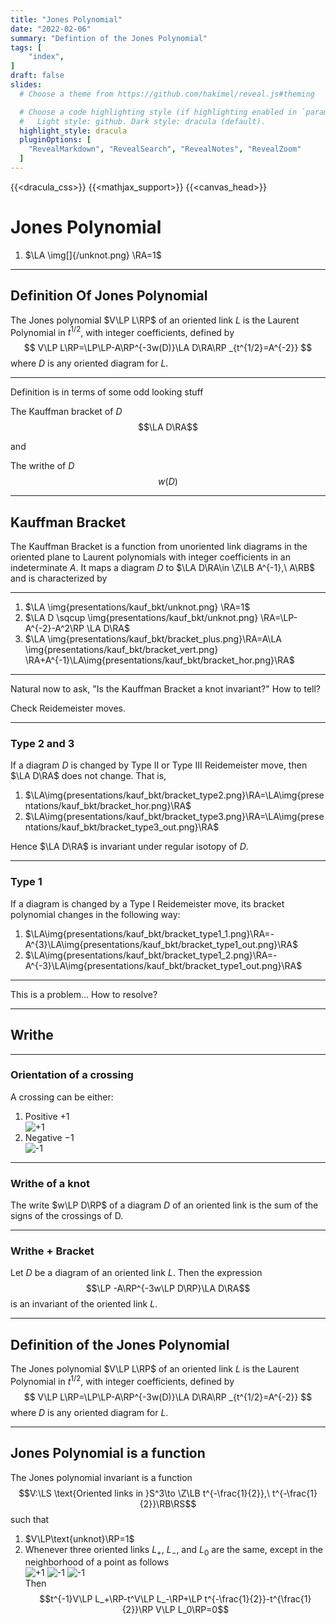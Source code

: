 ```yaml
---
title: "Jones Polynomial"
date: "2022-02-06"
summary: "Defintion of the Jones Polynomial"
tags: [
    "index",
]
draft: false
slides:
  # Choose a theme from https://github.com/hakimel/reveal.js#theming

  # Choose a code highlighting style (if highlighting enabled in `params.toml`)
  #   Light style: github. Dark style: dracula (default).
  highlight_style: dracula
  pluginOptions: [
    "RevealMarkdown", "RevealSearch", "RevealNotes", "RevealZoom"
  ]
---
```


{{<dracula_css>}}
{{<mathjax_support>}}
{{<canvas_head>}}


# Jones Polynomial
1. $\LA \img[]{/unknot.png} \RA=1$

---
## Definition Of Jones Polynomial

The Jones polynomial $V\LP L\RP$ of an oriented link $L$
is the Laurent Polynomial in $t^{1/2}$, with integer coefficients, defined by
$$ V\LP L\RP=\LP\LP-A\RP^{-3w(D)}\LA D\RA\RP _{t^{1/2}=A^{-2}} $$
where $D$ is any oriented diagram for $L$.

---

Definition is in terms of some odd looking stuff

The Kauffman bracket of $D$
$$\LA D\RA$$

and

The writhe of $D$
$$w(D)$$

---

## Kauffman Bracket

The Kauffman Bracket is a function from unoriented link diagrams in the oriented plane to Laurent polynomials with integer coefficients in an indeterminate $A$. It maps a diagram $D$ to $\LA D\RA\in \Z\LB A^{-1},\ A\RB$
and is characterized by

---

1. $\LA \img{presentations/kauf_bkt/unknot.png} \RA=1$
2. $\LA D \sqcup \img{presentations/kauf_bkt/unknot.png} \RA=\LP-A^{-2}-A^2\RP \LA D\RA\$
3. $\LA \img{presentations/kauf_bkt/bracket_plus.png}\RA=A\LA \img{presentations/kauf_bkt/bracket_vert.png} \RA+A^{-1}\LA\img{presentations/kauf_bkt/bracket_hor.png}\RA$








<!-- <img style="max-width:1000px !important; height:auto !important" src="/bracket_1.png"/>

<br/>

<img style="max-width:1000px !important; height:auto !important" src="/bracket_2.png"/> -->

---

Natural now to ask, "Is the Kauffman Bracket a knot invariant?"
How to tell?

Check Reidemeister moves.

---

### Type 2 and 3

If a diagram $D$ is changed by Type II or Type III Reidemeister move, then
$\LA D\RA$ does not change. That is,

1. $\LA\img{presentations/kauf_bkt/bracket_type2.png}\RA=\LA\img{presentations/kauf_bkt/bracket_hor.png}\RA$
2. $\LA\img{presentations/kauf_bkt/bracket_type3.png}\RA=\LA\img{presentations/kauf_bkt/bracket_type3_out.png}\RA$

Hence $\LA D\RA$ is invariant under regular isotopy of $D$.

---



### Type 1

If a diagram is changed by a Type I Reidemeister move, its bracket polynomial
changes in the following way:

1. $\LA\img{presentations/kauf_bkt/bracket_type1_1.png}\RA=-A^{3}\LA\img{presentations/kauf_bkt/bracket_type1_out.png}\RA$
2. $\LA\img{presentations/kauf_bkt/bracket_type1_2.png}\RA=-A^{-3}\LA\img{presentations/kauf_bkt/bracket_type1_out.png}\RA$





---



This is a problem... How to resolve?



---
## Writhe

---

### Orientation of a crossing

A crossing can be either:

1. Positive $+1$ <br/> ![+1](presentations/kauf_bkt/plus.png) <br/>
2. Negative $-1$ <br/> ![-1](presentations/kauf_bkt/minus.png) <br/>

---

### Writhe of a knot

The write $w\LP D\RP$ of a diagram $D$ of an oriented link is the sum of the
signs of the crossings of D.



---

### Writhe + Bracket

Let $D$ be a diagram of an oriented link $L$. Then the expression
$$\LP -A\RP^{-3w\LP D\RP}\LA D\RA$$
is an invariant of the oriented link $L$.



---

## Definition of the Jones Polynomial

The Jones polynomial $V\LP L\RP$ of an oriented link $L$
is the Laurent Polynomial in $t^{1/2}$, with integer coefficients, defined by
$$ V\LP L\RP=\LP\LP-A\RP^{-3w(D)}\LA D\RA\RP _{t^{1/2}=A^{-2}} $$
where $D$ is any oriented diagram for $L$.

---

## Jones Polynomial is a function

The Jones polynomial invariant is a function
$$V:\LS \text{Oriented links in }S^3\to \Z\LB t^{-\frac{1}{2}},\ t^{-\frac{1}{2}}\RB\RS$$
such that

1. $V\LP\text{unknot}\RP=1$
2. Whenever three oriented links $L_+$, $L_-$, and $L_0$ are the same, except in the neighborhood of a point as follows  <br/> ![+1](presentations/kauf_bkt/plus.png )   ![-1](presentations/kauf_bkt/minus.png) ![-1](presentations/kauf_bkt/skein_vert.png) <br/> Then $$t^{-1}V\LP L_+\RP-t^V\LP L_-\RP+\LP t^{-\frac{1}{2}}-t^{\frac{1}{2}}\RP V\LP L_0\RP=0$$




